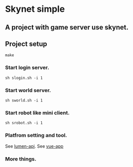 # Skynet simple
## A project with game server use skynet.

## Project setup
```
make
```

### Start login server.
```
sh slogin.sh -i 1
```

### Start world server.
```
sh sworld.sh -i 1
```

### Start robot like mini client.
```
sh srobot.sh -i 1
```

### Platfrom setting and tool.
See [lumen-api](https://github.com/viticm/lumen-api).
See [vue-app](https://github.com/viticm/vue-app)

### More things.
